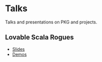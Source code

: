 # Talks

Talks and presentations on PKG and projects.

## Lovable Scala Rogues

- [Slides](https://purplekingdomgames.github.io/talks/lovable-scala-rogues/)
- [Demos](lovable-scala-rogues/)

